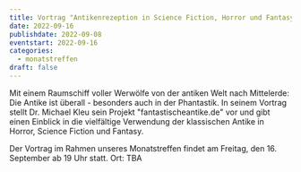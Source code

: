 ```yaml
---
title: Vortrag "Antikenrezeption in Science Fiction, Horror und Fantasy"
date: 2022-09-16
publishdate: 2022-09-08
eventstart: 2022-09-16
categories:
  - monatstreffen
draft: false
---
```

Mit einem Raumschiff voller Werwölfe von der antiken Welt nach Mittelerde: Die Antike ist überall - besonders auch in der Phantastik. In seinem Vortrag stellt Dr. Michael Kleu sein Projekt "fantastischeantike.de" vor und gibt einen Einblick in die vielfältige Verwendung der klassischen Antike in Horror, Science Fiction und Fantasy.

Der Vortrag im Rahmen unseres Monatstreffen findet am Freitag, den 16. September ab 19 Uhr statt. Ort: TBA

